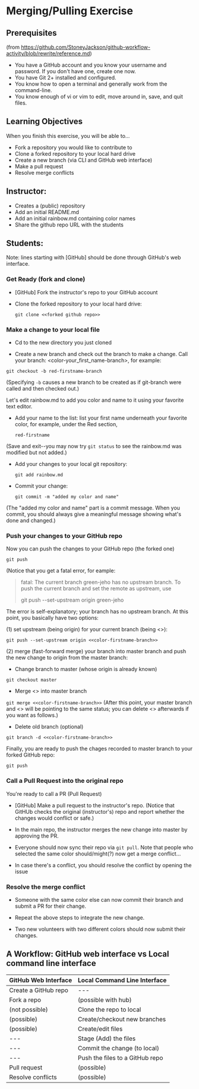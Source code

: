 # Merging/Pulling Exercise

## Prerequisites 

(from https://github.com/StoneyJackson/github-workflow-activity/blob/rewrite/reference.md)

- You have a GitHub account and you know your username and password. If you
  don't have one, create one now.
- You have Git 2+ installed and configured.
- You know how to open a terminal and generally work from the command-line.
- You know enough of vi or vim to edit, move around in, save, and quit files.

## Learning Objectives
When you finish this exercise, you will be able to...
- Fork a repository you would like to contribute to
- Clone a forked repository to your local hard drive
- Create a new branch (via CLI and GitHub web interface)
- Make a pull request 
- Resolve merge conflicts

## Instructor:

- Creates a (public) repository
- Add an initial README.md
- Add an initial rainbow.md containing color names
- Share the github repo URL with the students

## Students: 
Note: lines starting with [GitHub] should be done through GitHub's web interface.

### Get Ready (fork and clone)

- [GitHub] Fork the instructor's repo to your GitHub account

- Clone the forked repository to your local hard drive:

  `git clone <<forked github repo>>`

### Make a change to your local file

- Cd to the new directory you just cloned

- Create a new branch and check out the branch to make a change. Call your branch: <color-your_first_name-branch>, for example:

`git checkout -b red-firstname-branch`

(Specifying `-b` causes a new branch to be created as if git-branch were called and then checked out.)

Let's edit rainbow.md to add you color and name to it using your favorite text editor.

- Add your name to the list: list your first name underneath your favorite color, for example, under the Red section,

  `red-firstname`

(Save and exit--you may now try `git status` to see the rainbow.md was modified but not added.)

- Add your changes to your local git repository:

  `git add rainbow.md`

- Commit your change:

  `git commit -m "added my color and name"`

(The "added my color and name" part is a commit message. When you commit, you should always give a meaningful message showing what's done and changed.)

### Push your changes to your GitHub repo

Now you can push the changes to your GitHub repo (the forked one)

`git push`

(Notice that you get a fatal error, for eample:

> fatal: The current branch green-jeho has no upstream branch.
> To push the current branch and set the remote as upstream, use
> 
>    git push --set-upstream origin green-jeho

The error is self-explanatory; your branch has no upstream branch. At this point, you basically have two options: 

(1) set upstream (being origin) for your current branch (being <<color-firstname-branch>>): 

`git push --set-upstream origin <<color-firstname-branch>>`

(2) merge (fast-forward merge) your branch into master branch and push the new change to origin from the master branch:

  - Change branch to master (whose origin is already known)

  `git checkout master`

  - Merge <<color-firstname-branch>> into master branch
  
  `git merge <<color-firstname-branch>>` (After this point, your master branch and <<color-firstname-branch>> will be pointing to the same status; you can delete <<color-firstname-branch>> afterwards if you want as follows.)

  - Delete old branch (optional)
  
  `git branch -d <<color-firstname-branch>>` 

  Finally, you are ready to push the chages recorded to master branch to your forked GitHub repo:
  
  `git push`
  
### Call a Pull Request into the original repo

You're ready to call a PR (Pull Request)

- [GitHub] Make a pull request to the instructor's repo. (Notice that GitHUb checks the original (instructor's) repo and report whether the changes would conflict or safe.) 

- In the main repo, the instructor merges the new change into master by approving the PR.

- Everyone should now sync their repo via `git pull`. Note that people who selected the same color should/might(?) now get a merge conflict...

- In case there's a conflict, you should resolve the conflict by opening the issue

### Resolve the merge conflict
  
- Someone with the same color else can now commit their branch and submit a PR for their change.
  
- Repeat the above steps to integrate the new change.

- Two new volunteers with two different colors should now submit their changes.

## A Workflow: GitHub web interface vs Local command line interface

| GitHub Web Interface | Local Command Line Interface |
| --- | --- |
| Create a GitHub repo | --- |
| Fork a repo | (possible with hub) |
| (not possible) | Clone the repo to local |
| (possible) | Create/checkout new branches |
| (possible) | Create/edit files |
| --- | Stage (Add) the files |
| --- | Commit the change (to local) |
| --- | Push the files to a GitHub repo |
| Pull request | (possible) |
| Resolve conflicts | (possible) |

